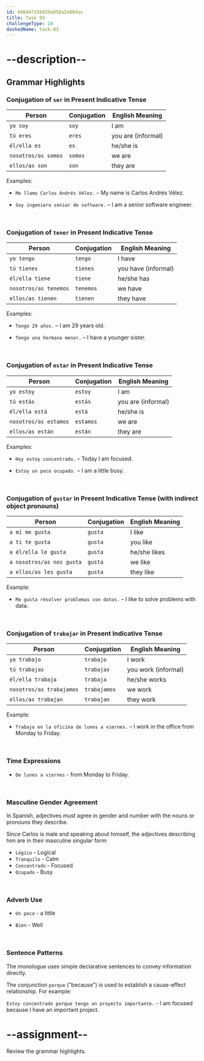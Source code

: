 ```yaml
---
id: 686d47156d39a858a2e004ac
title: Task 93
challengeType: 24
dashedName: task-93
---
```


<!-- GRAMMAR -->

# --description--

## Grammar Highlights

### Conjugation of `ser` in Present Indicative Tense

| Person               | Conjugation | English Meaning        |
|----------------------|-------------|------------------------|
| `yo soy`             | `soy`       | I am                   |
| `tú eres`            | `eres`      | you are (informal)     |
| `él/ella es`         | `es`        | he/she is              |
| `nosotros/as somos`  | `somos`     | we are                 |
| `ellos/as son`       | `son`       | they are               |

Examples:

- `Me llamo Carlos Andrés Vélez.` – My name is Carlos Andrés Vélez.

- `Soy ingeniero senior de software.` – I am a senior software engineer.

<br>

### Conjugation of `tener` in Present Indicative Tense

| Person               | Conjugation | English Meaning        |
|----------------------|-------------|------------------------|
| `yo tengo`           | `tengo`     | I have                 |
| `tú tienes`          | `tienes`    | you have (informal)    |
| `él/ella tiene`      | `tiene`     | he/she has             |
| `nosotros/as tenemos`| `tenemos`   | we have                |
| `ellos/as tienen`    | `tienen`    | they have              |

Examples:

- `Tengo 29 años.` – I am 29 years old.

- `Tengo una hermana menor.` – I have a younger sister.

<br>

### Conjugation of `estar` in Present Indicative Tense

| Person               | Conjugation | English Meaning        |
|----------------------|-------------|------------------------|
| `yo estoy`           | `estoy`     | I am                   |
| `tú estás`           | `estás`     | you are (informal)     |
| `él/ella está`       | `está`      | he/she is              |
| `nosotros/as estamos`| `estamos`   | we are                 |
| `ellos/as están`     | `están`     | they are               |

Examples:

- `Hoy estoy concentrado.` – Today I am focused.

- `Estoy un poco ocupado.` – I am a little busy.

<br>

### Conjugation of `gustar` in Present Indicative Tense (with indirect object pronouns)

| Person                     | Conjugation | English Meaning        |
|----------------------------|-------------|------------------------|
| `a mí me gusta`            | `gusta`     | I like                 |
| `a ti te gusta`            | `gusta`     | you like               |
| `a él/ella le gusta`       | `gusta`     | he/she likes           |
| `a nosotros/as nos gusta`  | `gusta`     | we like                |
| `a ellos/as les gusta`     | `gusta`     | they like              |

Example:

- `Me gusta resolver problemas con datos.` – I like to solve problems with data.

<br>

### Conjugation of `trabajar` in Present Indicative Tense

| Person                  | Conjugation | English Meaning        |
|-------------------------|-------------|------------------------|
| `yo trabajo`            | `trabajo`   | I work                 |
| `tú trabajas`           | `trabajas`  | you work (informal)    |
| `él/ella trabaja`       | `trabaja`   | he/she works           |
| `nosotros/as trabajamos`| `trabajamos`| we work                |
| `ellos/as trabajan`     | `trabajan`  | they work              |

Example:

- `Trabajo en la oficina de lunes a viernes.` – I work in the office from Monday to Friday.

<br>

### Time Expressions

- `De lunes a viernes` - from Monday to Friday.

<br>

### Masculine Gender Agreement

In Spanish, adjectives must agree in gender and number with the nouns or pronouns they describe. 

Since Carlos is male and speaking about himself, the adjectives describing him are in their masculine singular form:

- `Lógico` - Logical
- `Tranquilo` - Calm
- `Concentrado` - Focused
- `Ocupado` - Busy

<br>

### Adverb Use

- `Un poco` - a little

- `Bien` - Well

<br>

### Sentence Patterns

The monologue uses simple declarative sentences to convey information directly.

The conjunction `porque` ("because") is used to establish a cause-effect relationship. For example:

`Estoy concentrado porque tengo un proyecto importante.` - I am focused because I have an important project.

# --assignment--

Review the grammar highlights.
